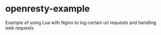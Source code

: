 # openresty-example
Example of using Lua with Nginx to log certain url requests and handling web requests
